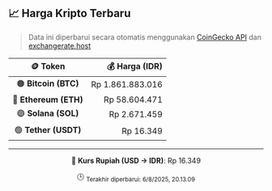 

<!-- HARGA_KRIPTO -->
## 📈 Harga Kripto Terbaru

> Data ini diperbarui secara otomatis menggunakan [CoinGecko API](https://www.coingecko.com/) dan [exchangerate.host](https://exchangerate.host/)

<div align="center">

| 🪙 Token | 💰 Harga (IDR) |
|:------:|---------------:|
| 🟠 **Bitcoin (BTC)**   | Rp 1.861.883.016 |
| 🔵 **Ethereum (ETH)**  | Rp 58.604.471 |
| 🟣 **Solana (SOL)**    | Rp 2.671.459 |
| 🟢 **Tether (USDT)**   | Rp 16.349 |

---

💱 **Kurs Rupiah (USD → IDR)**: Rp 16.349

🕒 <sub>Terakhir diperbarui: 6/8/2025, 20.13.09</sub>

</div>
<!-- /HARGA_KRIPTO -->